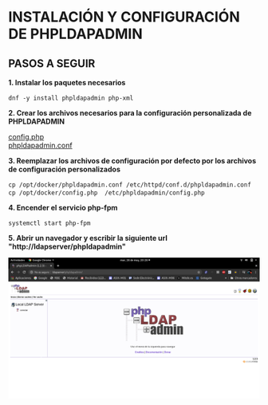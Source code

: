 # INSTALACIÓN Y CONFIGURACIÓN DE PHPLDAPADMIN

## PASOS A SEGUIR

**1. Instalar los paquetes necesarios**

```
dnf -y install phpldapadmin php-xml
```

**2. Crear los archivos necesarios para la configuración personalizada de PHPLDAPADMIN**

[config.php](./config.php)  
[phpldapadmin.conf](./phpldapadmin.conf)

**3. Reemplazar los archivos de configuración por defecto por los archivos de configuración personalizados**

```
cp /opt/docker/phpldapadmin.conf /etc/httpd/conf.d/phpldapadmin.conf
cp /opt/docker/config.php  /etc/phpldapadmin/config.php
```

**4. Encender el servicio php-fpm**

```
systemctl start php-fpm
```

**5. Abrir un navegador y escribir la siguiente url "http://ldapserver/phpldapadmin"**

![](../../img/5_ejemplo/phpldapadmin.png)






